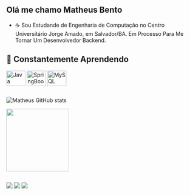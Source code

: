 ## Olá me chamo Matheus Bento

- ☕ Sou Estudande de Engenharia de Computação no Centro Universitário Jorge Amado, em Salvador/BA. Em Processo Para Me Tornar Um Desenvolvedor Backend.



## 🚧 Constantemente Aprendendo

<div style="display: inline_block">
  <img align="center" alt="Java" height="40" width="50" src="https://cdn.jsdelivr.net/gh/devicons/devicon/icons/java/java-original.svg" />
  <img align="center" alt="SpringBoot" height="40" width="50" src="https://cdn.jsdelivr.net/gh/devicons/devicon@latest/icons/spring/spring-original.svg" />
  <img align="center" alt="MySQL" height="40" width="50" src="https://cdn.jsdelivr.net/gh/devicons/devicon@latest/icons/mysql/mysql-original.svg" />
  
          
       
          
          
  
          


##
  

![Matheus GitHub stats](https://github-readme-stats.vercel.app/api?username=MatheusBentoP&show_icons=true&theme=algolia)

 <a href="https://github.com/MatheusBentoP">
    <img height="165" src="https://github-readme-stats.vercel.app/api/top-langs/?username=MatheusBentoP&theme=algolia&layout=compact&langs_count=6" />
  </a>


##

<div> 
  <a href="https://www.instagram.com/matheus_bento26/" target="_blank"><img src="https://img.shields.io/badge/-Instagram-%23E4405F?style=for-the-badge&logo=instagram&logoColor=white" target="_blank"></a>
  <a href = "mailto: matheusbentopds@gmail.com"><img src="https://img.shields.io/badge/-Gmail-%23333?style=for-the-badge&logo=gmail&logoColor=white" target="_blank"></a>
  <a href="https://www.linkedin.com/in/matheus-bento-448732288/" target="_blank"><img src="https://img.shields.io/badge/-LinkedIn-%230077B5?style=for-the-badge&logo=linkedin&logoColor=white" target="_blank"></a> 
  
</div>
<br><br>





  
